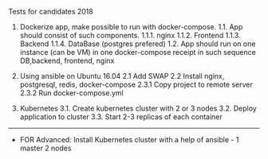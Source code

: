 Tests for candidates 2018
1. Dockerize app, make possible to run with docker-compose.
1.1. App should consist of such components.
1.1.1. nginx
1.1.2. Frontend
1.1.3. Backend
1.1.4. DataBase (postgres prefered)
1.2. App should run on one instance (can be VM) in one docker-compose receipt in such 
     sequence DB,backend, frontend, nginx
2. Using ansible on Ubuntu 16.04
2.1 Add SWAP
2.2 Install nginx, postgresql, redis, docker-compose
2.3.1 Copy project to remote server
2.3.2 Run docker-compose.yml

3. Kubernetes
3.1. Create kubernetes cluster with 2 or 3 nodes
3.2. Deploy application to cluster
3.3. Start 2-3 replicas of each container

----------------------------
   - FOR Advanced:
     Install Kubernetes cluster with a help of ansible - 1 master 2 nodes
